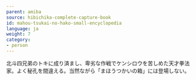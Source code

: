 ```yaml
---
parent: amiba
source: hibichika-complete-capture-book
id: mahou-tsukai-no-hako-small-encyclopedia
language: ja
weight: 7
category:
- person
---
```


北斗四兄弟のトキに成り済まし、卑劣な作戦でケンシロウを苦しめた天才拳法家。よく秘孔を間違える。当然ながら「まほうつかいの箱」には登場しない。
